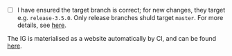 - [ ] I have ensured the target branch is correct; for new changes, they target e.g. `release-3.5.0`. Only release branches shuld target `master`. For more details, see [here](../RELEASE.md).

The IG is materialised as a website automatically by CI, and can be found [here](http://build.fhir.org/ig/fut-infrastructure/implementation-guide/branches/).